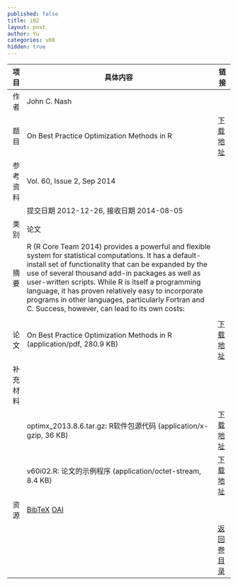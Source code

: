 ```yaml
---
published: false
title: i02
layout: post
author: Yu
categories: v60
hidden: true
---
```


| 项目 | 具体内容 | 链接 |
|---:|---|---|
| 作者 | John C. Nash| |
| 题目 |On Best Practice Optimization Methods in R | [下载地址](http://www.jstatsoft.org/v60/i02/paper) |
| 参考资料 |Vol. 60, Issue 2, Sep 2014 | |
| | 提交日期 2012-12-26, 接收日期 2014-08-05| | 
| 类别 | 论文| |
| 摘要 |  R (R Core Team 2014) provides a powerful and flexible system for statistical computations. It has a default-install set of functionality that can be expanded by the use of several thousand add-in packages as well as user-written scripts. While  R is itself a programming language, it has proven relatively easy to incorporate programs in other languages, particularly  Fortran and  C. Success, however, can lead to its own costs:
| |
| 论文 | On Best Practice Optimization Methods in R  (application/pdf, 280.9 KB)| [下载地址](http://www.jstatsoft.org/v60/i02/paper) |
| 补充材料 | | |
| |optimx_2013.8.6.tar.gz: R软件包源代码  (application/x-gzip, 36 KB)|  [下载地址](http://www.jstatsoft.org/v60/i02/supp/1) |
| |v60i02.R:               论文的示例程序  (application/octet-stream, 8.4 KB)|  [下载地址](http://www.jstatsoft.org/v60/i02/supp/2) |
| 资源 | [BibTeX](http://www.jstatsoft.org/v60/i02/bibtex) [OAI](http://www.jstatsoft.org/oai?verb=GetRecord&identifier=oai.jstatsoft/v60/i02&prefix=oai_dc)| |
| |  | [返回卷目录]({{site.baseurl}}/volume/v60.html) |